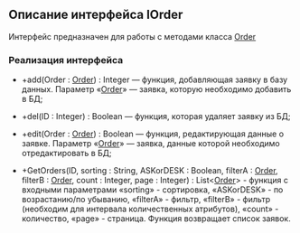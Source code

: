 ## Описание интерфейса IOrder

Интерфейс предназначен для работы с методами класса [Order](Order.md)

### Реализация интерфейса

- +add(Order : [Order](Order.md)) : Integer — функция, добавляющая заявку в базу данных. Параметр «[Order](Order.md)» — заявка, которую необходимо добавить в БД;

- +del(ID : Integer) : Boolean — функция, которая удаляет заявку из БД;

- +edit(Order : [Order](Order.md)) : Boolean — функция, редактирующая данные о заявке. Параметр «[Order](Order.md)» — заявка, данные которой необходимо отредактировать в БД;

- +GetOrders(ID, sorting : String, ASKorDESK : Boolean, filterA : [Order](Order.md), filterB : [Order](Order.md), count : Integer, page : Integer) : List<[Order](Order.md)> - функция с входными параметрами «sorting» - сортировка, 
«ASKorDESK» - по возрастанию/по убыванию, «filterA» - фильтр, «filterB» - фильтр (необходим для интервала количественных атрибутов), «count» - количество, «page» - страница. Функция возвращает список заявок.

